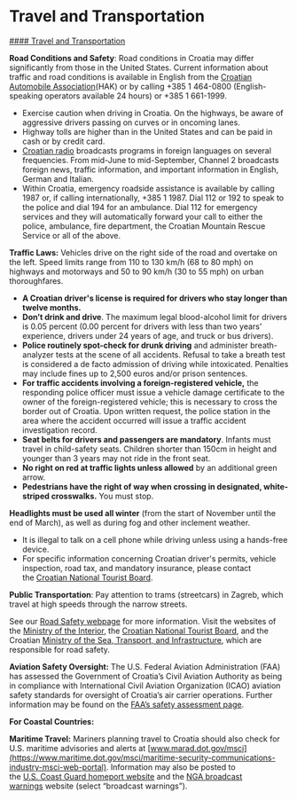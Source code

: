 # Travel and Transportation

[#### Travel and Transportation](javascript:void(0); "Travel and Transportation")

**Road Conditions and Safety**: Road conditions in Croatia may differ significantly from those in the United States. Current information about traffic and road conditions is available in English from the [Croatian Automobile Association](https://www.hak.hr/en#traffic-flow-and-road-conditions)(HAK) or by calling +385 1 464-0800 (English-speaking operators available 24 hours) or +385 1 661-1999.

* Exercise caution when driving in Croatia. On the highways, be aware of aggressive drivers passing on curves or in oncoming lanes.
* Highway tolls are higher than in the United States and can be paid in cash or by credit card.
* [Croatian radio](https://streema.com/radios/country/Croatia) broadcasts programs in foreign languages on several frequencies. From mid-June to mid-September, Channel 2 broadcasts foreign news, traffic information, and important information in English, German and Italian.
* Within Croatia, emergency roadside assistance is available by calling 1987 or, if calling internationally, +385 1 1987. Dial 112 or 192 to speak to the police and dial 194 for an ambulance. Dial 112 for emergency services and they will automatically forward your call to either the police, ambulance, fire department, the Croatian Mountain Rescue Service or all of the above.

**Traffic Laws:** Vehicles drive on the right side of the road and overtake on the left. Speed limits range from 110 to 130 km/h (68 to 80 mph) on highways and motorways and 50 to 90 km/h (30 to 55 mph) on urban thoroughfares.

* **A Croatian driver's license is required for drivers who stay longer than twelve months.**
* **Don’t drink and drive**. The maximum legal blood-alcohol limit for drivers is 0.05 percent (0.00 percent for drivers with less than two years’ experience, drivers under 24 years of age, and truck or bus drivers).
* **Police routinely spot-check for drunk driving** and administer breath-analyzer tests at the scene of all accidents. Refusal to take a breath test is considered a de facto admission of driving while intoxicated. Penalties may include fines up to 2,500 euros and/or prison sentences.
* **For traffic accidents involving a foreign-registered vehicle,** the responding police officer must issue a vehicle damage certificate to the owner of the foreign-registered vehicle; this is necessary to cross the border out of Croatia. Upon written request, the police station in the area where the accident occurred will issue a traffic accident investigation record.
* **Seat belts for drivers and passengers are mandatory**. Infants must travel in child-safety seats. Children shorter than 150cm in height and younger than 3 years may not ride in the front seat.
* **No right on red at traffic lights unless allowed** by an additional green arrow.
* **Pedestrians have the right of way when crossing in designated, white-striped crosswalks.** You must stop.

**Headlights must be used all winter** (from the start of November until the end of March), as well as during fog and other inclement weather.

* It is illegal to talk on a cell phone while driving unless using a hands-free device.
* For specific information concerning Croatian driver's permits, vehicle inspection, road tax, and mandatory insurance, please contact the [Croatian National Tourist Board](http://croatia.hr/en-GB).

**Public Transportation**: Pay attention to trams (streetcars) in Zagreb, which travel at high speeds through the narrow streets.

See our [Road Safety webpage](https://travel.state.gov/content/passports/en/go/safety/road.html) for more information. Visit the websites of the [Ministry of the Interior](https://mup.gov.hr/en), the [Croatian National Tourist Board](http://croatia.hr/en-GB), and the Croatian [Ministry of the Sea, Transport, and Infrastructure](https://mmpi.gov.hr/en), which are responsible for road safety.

**Aviation Safety Oversight:** The U.S. Federal Aviation Administration (FAA) has assessed the Government of Croatia’s Civil Aviation Authority as being in compliance with International Civil Aviation Organization (ICAO) aviation safety standards for oversight of Croatia’s air carrier operations. Further information may be found on the [FAA’s safety assessment page](https://www.faa.gov/about/initiatives/iasa/).

**For Coastal Countries:**

**Maritime Travel:** Mariners planning travel to Croatia should also check for U.S. maritime advisories and alerts at [www.marad.dot.gov/msci](https://www.maritime.dot.gov/msci/maritime-security-communications-industry-msci-web-portal). Information may also be posted to the [U.S. Coast Guard homeport website](https://homeport.uscg.mil/) and the [NGA broadcast warnings](https://msi.nga.mil/NavWarnings) website (select “broadcast warnings”).